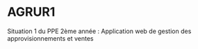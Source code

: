 # AGRUR1
Situation 1 du PPE 2ème année : Application web de gestion des approvisionnements et ventes
